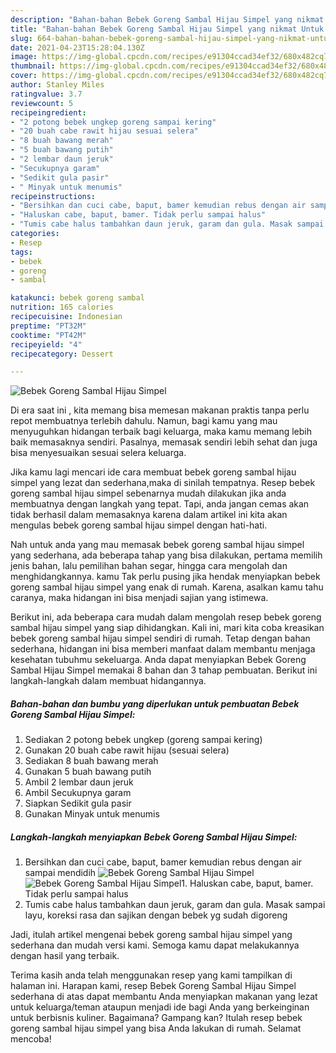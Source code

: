 ```yaml
---
description: "Bahan-bahan Bebek Goreng Sambal Hijau Simpel yang nikmat Untuk Jualan"
title: "Bahan-bahan Bebek Goreng Sambal Hijau Simpel yang nikmat Untuk Jualan"
slug: 664-bahan-bahan-bebek-goreng-sambal-hijau-simpel-yang-nikmat-untuk-jualan
date: 2021-04-23T15:28:04.130Z
image: https://img-global.cpcdn.com/recipes/e91304ccad34ef32/680x482cq70/bebek-goreng-sambal-hijau-simpel-foto-resep-utama.jpg
thumbnail: https://img-global.cpcdn.com/recipes/e91304ccad34ef32/680x482cq70/bebek-goreng-sambal-hijau-simpel-foto-resep-utama.jpg
cover: https://img-global.cpcdn.com/recipes/e91304ccad34ef32/680x482cq70/bebek-goreng-sambal-hijau-simpel-foto-resep-utama.jpg
author: Stanley Miles
ratingvalue: 3.7
reviewcount: 5
recipeingredient:
- "2 potong bebek ungkep goreng sampai kering"
- "20 buah cabe rawit hijau sesuai selera"
- "8 buah bawang merah"
- "5 buah bawang putih"
- "2 lembar daun jeruk"
- "Secukupnya garam"
- "Sedikit gula pasir"
- " Minyak untuk menumis"
recipeinstructions:
- "Bersihkan dan cuci cabe, baput, bamer kemudian rebus dengan air sampai mendidih"
- "Haluskan cabe, baput, bamer. Tidak perlu sampai halus"
- "Tumis cabe halus tambahkan daun jeruk, garam dan gula. Masak sampai layu, koreksi rasa dan sajikan dengan bebek yg sudah digoreng"
categories:
- Resep
tags:
- bebek
- goreng
- sambal

katakunci: bebek goreng sambal 
nutrition: 165 calories
recipecuisine: Indonesian
preptime: "PT32M"
cooktime: "PT42M"
recipeyield: "4"
recipecategory: Dessert

---
```



![Bebek Goreng Sambal Hijau Simpel](https://img-global.cpcdn.com/recipes/e91304ccad34ef32/680x482cq70/bebek-goreng-sambal-hijau-simpel-foto-resep-utama.jpg)

Di era  saat ini , kita memang bisa memesan makanan praktis tanpa perlu repot membuatnya terlebih dahulu. Namun, bagi kamu yang mau menyuguhkan hidangan terbaik bagi keluarga, maka kamu memang lebih baik memasaknya sendiri. Pasalnya, memasak sendiri lebih sehat dan juga bisa menyesuaikan sesuai selera keluarga.

Jika kamu lagi mencari ide cara membuat bebek goreng sambal hijau simpel yang lezat dan sederhana,maka di sinilah tempatnya. Resep bebek goreng sambal hijau simpel  sebenarnya mudah dilakukan jika anda membuatnya dengan langkah yang tepat. Tapi, anda jangan cemas akan tidak berhasil dalam memasaknya 
karena dalam artikel ini kita akan mengulas bebek goreng sambal hijau simpel dengan hati-hati.  



Nah untuk anda yang mau memasak bebek goreng sambal hijau simpel yang sederhana, ada beberapa tahap yang bisa dilakukan, pertama memilih jenis bahan, lalu pemilihan bahan segar, hingga cara mengolah dan menghidangkannya. kamu Tak perlu pusing jika hendak menyiapkan bebek goreng sambal hijau simpel yang enak di rumah. Karena, asalkan kamu  tahu caranya, maka hidangan ini bisa menjadi sajian yang istimewa.

Berikut ini, ada beberapa cara mudah dalam mengolah resep bebek goreng sambal hijau simpel yang siap dihidangkan. Kali ini, mari kita coba kreasikan bebek goreng sambal hijau simpel sendiri di rumah. Tetap dengan bahan sederhana, hidangan ini bisa memberi manfaat dalam membantu menjaga kesehatan tubuhmu sekeluarga. Anda dapat menyiapkan Bebek Goreng Sambal Hijau Simpel memakai 8 bahan dan 3 tahap pembuatan. Berikut ini langkah-langkah dalam membuat hidangannya.

<!--inarticleads1-->

##### Bahan-bahan dan bumbu yang diperlukan untuk pembuatan Bebek Goreng Sambal Hijau Simpel:

1. Sediakan 2 potong bebek ungkep (goreng sampai kering)
1. Gunakan 20 buah cabe rawit hijau (sesuai selera)
1. Sediakan 8 buah bawang merah
1. Gunakan 5 buah bawang putih
1. Ambil 2 lembar daun jeruk
1. Ambil Secukupnya garam
1. Siapkan Sedikit gula pasir
1. Gunakan  Minyak untuk menumis




<!--inarticleads2-->

##### Langkah-langkah menyiapkan Bebek Goreng Sambal Hijau Simpel:

1. Bersihkan dan cuci cabe, baput, bamer kemudian rebus dengan air sampai mendidih
<img src="https://img-global.cpcdn.com/steps/673988983dacb1f8/160x128cq70/bebek-goreng-sambal-hijau-simpel-langkah-memasak-1-foto.jpg" alt="Bebek Goreng Sambal Hijau Simpel"><img src="https://img-global.cpcdn.com/steps/c24e9be5109a2d10/160x128cq70/bebek-goreng-sambal-hijau-simpel-langkah-memasak-1-foto.jpg" alt="Bebek Goreng Sambal Hijau Simpel">1. Haluskan cabe, baput, bamer. Tidak perlu sampai halus
1. Tumis cabe halus tambahkan daun jeruk, garam dan gula. Masak sampai layu, koreksi rasa dan sajikan dengan bebek yg sudah digoreng




Jadi, itulah artikel mengenai  bebek goreng sambal hijau simpel  yang sederhana dan mudah versi kami. Semoga kamu dapat melakukannya dengan hasil yang terbaik. 

Terima kasih anda telah menggunakan resep yang kami tampilkan di halaman ini. Harapan kami, resep  Bebek Goreng Sambal Hijau Simpel sederhana di atas dapat membantu Anda menyiapkan makanan yang lezat untuk keluarga/teman ataupun menjadi ide bagi Anda yang berkeinginan untuk berbisnis kuliner. Bagaimana? Gampang kan? Itulah resep bebek goreng sambal hijau simpel yang bisa Anda lakukan di rumah. Selamat mencoba!

